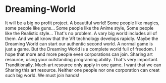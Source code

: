 # Dreaming-World
  It will be a big no profit project. A beautiful world! Some people like magics, some people like guns... Some people like the Anime style, Some people like the Realistic style... That's no problem. A vary big world includes all of them.
  And we all know that the VR technology develops rapidly. Maybe the Dreaming World can start our authentic second world.
  A normal game is just a game. But the Dreaming World is a complete world full of freedom.
  I hope that more and more people even corporations can join. Sharing art resource, using your outstanding programing ability. That's very important.
  Tranditionally. Much art resource only apply in one game. I want that we can Sharing this art resource. Neither one people nor one corporation can creat such big world. We must join hands!  
